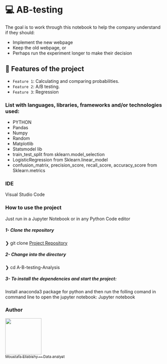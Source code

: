 # 💻 AB-testing

The goal is to work through this notebook to help the company understand if they should:
- Implement the new webpage
- Keep the old webpage, or 
- Perhaps run the experiment longer to make their decision


## :hammer: Features of the project

- `Feature 1`: Calculating and comparing probabilities.
- `Feature 2`: A/B testing.
- `Feature 3`: Regression

 ### List with languages, libraries, frameworks and/or technologies used:

- PYTHON
- Pandas
- Numpy
- Random
- Matplotlib
- Statsmodel lib
- train_test_split from sklearn.model_selection  
- LogisticRegression from Sklearn.linear_model
- confusion_matrix, precision_score, recall_score, accuracy_score from Sklearn.metrics

### IDE
Visual Studio Code

### How to use the project
Just run in a Jupyter Notebook or in any Python Code editor

##### 1-  Clone the repository

  ❯ git clone <a href="https://github.com/moustafaellabishy/A-B-testing-Analysis">Project Repository</a>

##### 2- Change into the directory
  ❯ cd A-B-testing-Analysis


##### 3- To install the dependencies and start the project:
 Install anaconda3 package for python
 and then run the folling comand in command line to open the jupyter notebook:
 Jupyter notebook

### Author

 [<img src="https://avatars.githubusercontent.com/u/78495107?v=4" width=115><br><sub>Moustafa Ellabishy -- Data analyst</sub>](https://github.com/moustafaellabishy)

